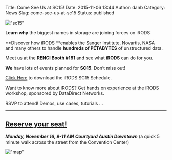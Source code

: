 Title: Come See Us at SC15!
Date: 2015-11-06 13:44
Author: danb
Category: News
Slug: come-see-us-at-sc15
Status: published

!["sc15"](./theme/img/sc15card.jpg)

**Learn why** the biggest names in storage are joining forces on iRODS

**Discover how iRODS **enables the Sanger Institute, Novartis, NASA
and many others to handle **hundreds of PETABYTES** of unstructured
data.

Meet us at the **RENCI Booth \#181** and see what **iRODS** can do for
you.

**We** have lots of events planned for **SC15**. Don’t miss out!

[Click
Here](http://irods.org/wp-content/uploads/2015/10/irods_sched_sc2015.pdf) to
download the iRODS SC15 Schedule.

Want to know more about iRODS? Get hands on experience at the iRODS
workshop, sponsored by DataDirect Networks.

RSVP to attend! Demos, use cases, tutorials ...

  ---------------------------------------------
  [Reserve your seat!](http://irods.org/sc15)
  ---------------------------------------------

***Monday, November 16, 9-11 AM***
***Courtyard Austin Downtown***
(a quick 5 minute walk across the street from the Convention Center)

!["map"](./theme/img/sc15map.jpg)
